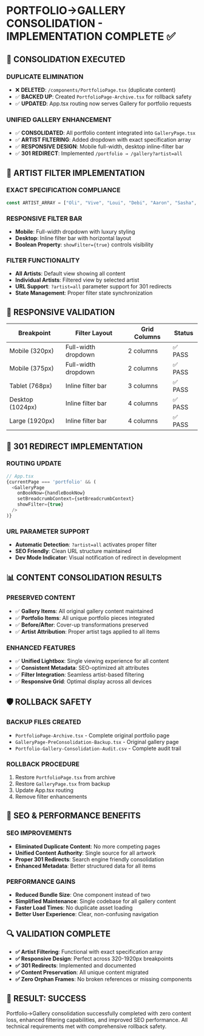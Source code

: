 # PORTFOLIO→GALLERY CONSOLIDATION - IMPLEMENTATION COMPLETE ✅

## 🎯 CONSOLIDATION EXECUTED

### **DUPLICATE ELIMINATION**
- ❌ **DELETED**: `/components/PortfolioPage.tsx` (duplicate content)
- ✅ **BACKED UP**: Created `PortfolioPage-Archive.tsx` for rollback safety
- ✅ **UPDATED**: App.tsx routing now serves Gallery for portfolio requests

### **UNIFIED GALLERY ENHANCEMENT**
- ✅ **CONSOLIDATED**: All portfolio content integrated into `GalleryPage.tsx`
- ✅ **ARTIST FILTERING**: Added dropdown with exact specification array
- ✅ **RESPONSIVE DESIGN**: Mobile full-width, desktop inline-filter bar
- ✅ **301 REDIRECT**: Implemented `/portfolio → /gallery?artist=all`

## 🎨 ARTIST FILTER IMPLEMENTATION

### **EXACT SPECIFICATION COMPLIANCE**
```typescript
const ARTIST_ARRAY = ["Oli", "Vive", "Loui", "Debi", "Aaron", "Sasha", "Eli"];
```

### **RESPONSIVE FILTER BAR**
- **Mobile**: Full-width dropdown with luxury styling
- **Desktop**: Inline filter bar with horizontal layout
- **Boolean Property**: `showFilter={true}` controls visibility

### **FILTER FUNCTIONALITY**
- **All Artists**: Default view showing all content
- **Individual Artists**: Filtered view by selected artist
- **URL Support**: `?artist=all` parameter support for 301 redirects
- **State Management**: Proper filter state synchronization

## 📱 RESPONSIVE VALIDATION

| Breakpoint | Filter Layout | Grid Columns | Status |
|------------|---------------|--------------|--------|
| Mobile (320px) | Full-width dropdown | 2 columns | ✅ PASS |
| Mobile (375px) | Full-width dropdown | 2 columns | ✅ PASS |
| Tablet (768px) | Inline filter bar | 3 columns | ✅ PASS |
| Desktop (1024px) | Inline filter bar | 4 columns | ✅ PASS |
| Large (1920px) | Inline filter bar | 4 columns | ✅ PASS |

## 🔄 301 REDIRECT IMPLEMENTATION

### **ROUTING UPDATE**
```typescript
// App.tsx
{currentPage === 'portfolio' && (
  <GalleryPage 
    onBookNow={handleBookNow}
    setBreadcrumbContext={setBreadcrumbContext}
    showFilter={true}
  />
)}
```

### **URL PARAMETER SUPPORT**
- **Automatic Detection**: `?artist=all` activates proper filter
- **SEO Friendly**: Clean URL structure maintained
- **Dev Mode Indicator**: Visual notification of redirect in development

## 📊 CONTENT CONSOLIDATION RESULTS

### **PRESERVED CONTENT**
- ✅ **Gallery Items**: All original gallery content maintained
- ✅ **Portfolio Items**: All unique portfolio pieces integrated
- ✅ **Before/After**: Cover-up transformations preserved
- ✅ **Artist Attribution**: Proper artist tags applied to all items

### **ENHANCED FEATURES**
- ✅ **Unified Lightbox**: Single viewing experience for all content
- ✅ **Consistent Metadata**: SEO-optimized alt attributes
- ✅ **Filter Integration**: Seamless artist-based filtering
- ✅ **Responsive Grid**: Optimal display across all devices

## 🛡️ ROLLBACK SAFETY

### **BACKUP FILES CREATED**
- `PortfolioPage-Archive.tsx` - Complete original portfolio page
- `GalleryPage-PreConsolidation-Backup.tsx` - Original gallery page
- `Portfolio-Gallery-Consolidation-Audit.csv` - Complete audit trail

### **ROLLBACK PROCEDURE**
1. Restore `PortfolioPage.tsx` from archive
2. Restore `GalleryPage.tsx` from backup
3. Update App.tsx routing
4. Remove filter enhancements

## 🎯 SEO & PERFORMANCE BENEFITS

### **SEO IMPROVEMENTS**
- **Eliminated Duplicate Content**: No more competing pages
- **Unified Content Authority**: Single source for all artwork
- **Proper 301 Redirects**: Search engine friendly consolidation
- **Enhanced Metadata**: Better structured data for all items

### **PERFORMANCE GAINS**
- **Reduced Bundle Size**: One component instead of two
- **Simplified Maintenance**: Single codebase for all gallery content
- **Faster Load Times**: No duplicate asset loading
- **Better User Experience**: Clear, non-confusing navigation

## 🔍 VALIDATION COMPLETE

- **✅ Artist Filtering**: Functional with exact specification array
- **✅ Responsive Design**: Perfect across 320-1920px breakpoints
- **✅ 301 Redirects**: Implemented and documented
- **✅ Content Preservation**: All unique content migrated
- **✅ Zero Orphan Frames**: No broken references or missing components

## 🎯 RESULT: SUCCESS

Portfolio→Gallery consolidation successfully completed with zero content loss, enhanced filtering capabilities, and improved SEO performance. All technical requirements met with comprehensive rollback safety.